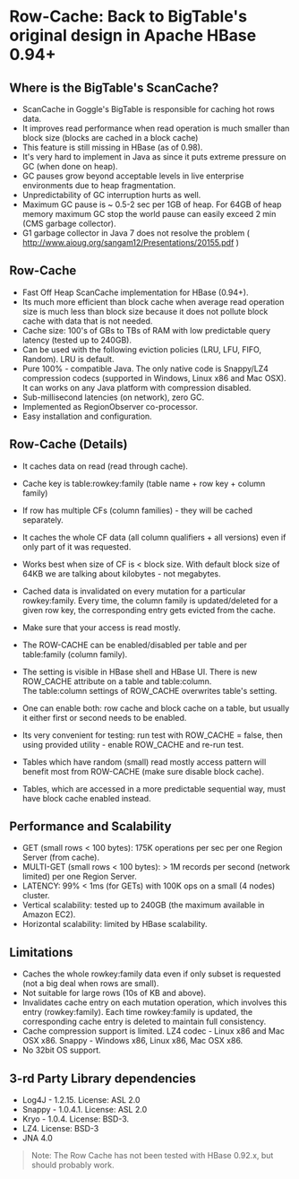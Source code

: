 Row-Cache: Back to BigTable's original design in Apache HBase 0.94+
======

## Where is the BigTable's ScanCache?

* ScanCache in Goggle's BigTable is responsible for caching hot rows data. 
* It improves read performance when read operation is much smaller than block size (blocks are cached in a block cache)
* This feature is still missing in HBase (as of 0.98).  
* It's very hard to implement in Java as since it puts extreme pressure on GC (when done on heap).
* GC pauses grow beyond acceptable levels in live enterprise environments due to heap fragmentation. 
* Unpredictability of GC interruption hurts as well.
* Maximum GC pause is ~ 0.5-2 sec per 1GB of heap. For 64GB of heap memory maximum GC stop the world pause can easily exceed 2 min (CMS garbage collector).
* G1 garbage collector in Java 7 does not resolve the problem ( http://www.aioug.org/sangam12/Presentations/20155.pdf )

## Row-Cache

* Fast Off Heap ScanCache implementation for HBase (0.94+). 
* Its much more efficient than block cache when average read operation size is much less than block size because it does not pollute block cache with data that is not needed. 
* Cache size: 100's of GBs to TBs of RAM with low predictable query latency (tested up to 240GB).
* Can be used with the following eviction policies (LRU, LFU, FIFO, Random). LRU is default.
* Pure 100% - compatible Java. The only native code is Snappy/LZ4 compression codecs (supported in Windows, Linux x86 and Mac OSX). It can works on any Java platform with compression disabled.
* Sub-millisecond latencies (on network),  zero GC.
* Implemented as RegionObserver co-processor.
* Easy installation and configuration. 

## Row-Cache (Details)

* It caches data on read (read through cache). 
* Cache key is table:rowkey:family (table name + row key + column family)
* If row has multiple CFs (column families) - they will be cached separately.
* It caches the whole CF data (all column qualifiers + all versions) even if only part of it was requested.
* Works best when size of CF is < block size. With default block size of 64KB we are talking about kilobytes - not megabytes.
* Cached data is invalidated on every mutation for a particular rowkey:family. Every time, the column family is updated/deleted for a given row key, the corresponding entry gets evicted from the cache. 
* Make sure that your access is read mostly. 


* The ROW-CACHE can be enabled/disabled per table and per table:family (column family).
* The setting is visible in HBase shell and HBase UI. There is new ROW_CACHE attribute on a table and table:column.  
  The table:column settings of ROW_CACHE overwrites table's setting. 
* One can enable both: row cache and block cache on a table, but usually it either first or second needs to be enabled.
* Its very convenient for testing: run test with ROW_CACHE = false, then using provided utility - enable ROW_CACHE and re-run test. 
* Tables which have random (small) read mostly access pattern will benefit most from ROW-CACHE (make sure disable block cache).
* Tables, which are accessed in a more predictable sequential way, must have block cache enabled instead. 

## Performance and Scalability

* GET (small rows < 100 bytes): 175K operations per sec per one Region Server (from cache).
* MULTI-GET (small rows < 100 bytes): > 1M records per second (network limited) per one Region Server.
* LATENCY:  99% < 1ms (for GETs) with 100K ops on a small (4 nodes) cluster.
* Vertical scalability: tested up to 240GB (the maximum available in Amazon EC2).
* Horizontal scalability: limited by HBase scalability. 


## Limitations

* Caches the whole rowkey:family data even if only subset is requested (not a big deal when rows are small).
* Not suitable for large rows (10s of KB and above).
* Invalidates cache entry on each mutation operation, which involves this entry (rowkey:family). 
  Each time rowkey:family is updated, the corresponding cache entry is deleted to maintain full consistency. 
* Cache compression support is limited. LZ4 codec - Linux x86 and Mac OSX x86. Snappy - Windows x86, Linux x86, Mac OSX x86.
* No 32bit OS support.

## 3-rd Party Library dependencies

* Log4J - 1.2.15. License: ASL 2.0
* Snappy - 1.0.4.1. License: ASL 2.0
* Kryo - 1.0.4. License:  BSD-3.
* LZ4. License: BSD-3
* JNA 4.0

> Note: The Row Cache has not been tested with HBase 0.92.x, but should probably work.
 

 





